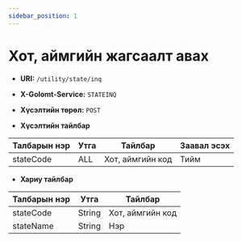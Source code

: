 ```yaml
---
sidebar_position: 1
---
```


# Хот, аймгийн жагсаалт авах

- **URI:** `/utility/state/inq`

- **X-Golomt-Service:** `STATEINQ`

- **Хүсэлтийн төрөл:** `POST`

- **Хүсэлтийн тайлбар**

| Талбарын нэр                                 | Утга   |  Тайлбар | Заавал эсэх |
|------------------------------------------|-----------|--------------|-----------|
|stateCode	|ALL	|Хот, аймгийн код	|Тийм|




- **Хариу тайлбар**

| Талбарын нэр                                 | Утга   |  Тайлбар | 
|------------------------------------------|-----------|--------------|
|stateCode|	String |	Хот, аймгийн код|
|stateName|	String |	Нэр|
